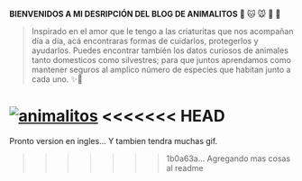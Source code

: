 **BIENVENIDOS A MI DESRIPCIÓN DEL BLOG DE ANIMALITOS** 🐶 🐱 🐭 🐹 🐰

> Inspirado en el amor que le tengo a las criaturitas que nos acompañan día a día, acá encontraras formas de cuidarlos, protegerlos y ayudarlos. Puedes encontrar también los datos curiosos de animales tanto domesticos como silvestres; para que juntos aprendamos como mantener seguros al amplico número de especies que habitan junto a cada uno. ✨💛

[![animalitos](https://image.freepik.com/vector-gratis/animales-dibujos-animados-diseno-plano_23-2147540180.jpg "animalitos")](http://https://image.freepik.com/vector-gratis/animales-dibujos-animados-diseno-plano_23-2147540180.jpg "animalitos")
<<<<<<< HEAD
=======

Pronto version en ingles...
Y tambien tendra muchas gif.
>>>>>>> 1b0a63a... Agregando mas cosas al readme
